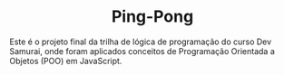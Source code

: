 <h1 align="center">Ping-Pong</h1>

<p>
Este é o projeto final da trilha de lógica de programação do curso Dev Samurai, onde foram aplicados conceitos de Programação Orientada a Objetos (POO) em JavaScript. 
</p>
